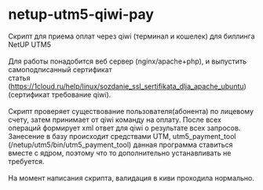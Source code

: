 # netup-utm5-qiwi-pay
Скрипт для приема оплат через  qiwi (терминал и кошелек) для биллинга NetUP UTM5<br><br>
Для работы понадобится веб сервер (nginx/apache+php), и выпустить самоподписанный сертификат<br>
статья (https://1cloud.ru/help/linux/sozdanie_ssl_sertifikata_dlja_apache_ubuntu) (сертификат требование qiwi).<br><br>
Скрипт проверяет существование пользователя(абонента) по лицевому счету, затем принимает от qiwi команду на оплату. После всех операций формирует xml ответ для qiwi о результате всех запросов. Занесение в базу происходит средствами UTM, utm5_payment_tool (/netup/utm5/bin/utm5_payment_tool) данная программа ставиться вместе с ядром, поэтому что то дополнительно устанавливать не требуется.<br><br>
На момент написания скрипта, валидация в киви проходила нормально.
